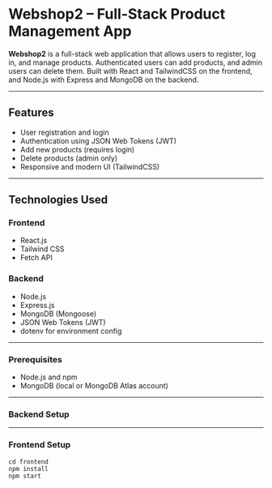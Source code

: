 # Webshop2 – Full-Stack Product Management App

**Webshop2** is a full-stack web application that allows users to register, log in, and manage products. Authenticated users can add products, and admin users can delete them. Built with React and TailwindCSS on the frontend, and Node.js with Express and MongoDB on the backend.

---

## Features

- User registration and login
- Authentication using JSON Web Tokens (JWT)
- Add new products (requires login)
- Delete products (admin only)
- Responsive and modern UI (TailwindCSS)

---

## Technologies Used

### Frontend
- React.js
- Tailwind CSS
- Fetch API

### Backend
- Node.js
- Express.js
- MongoDB (Mongoose)
- JSON Web Tokens (JWT)
- dotenv for environment config

---
### Prerequisites
- Node.js and npm
- MongoDB (local or MongoDB Atlas account)

---
### Backend Setup



---
### Frontend Setup
```
cd frontend
npm install
npm start
```
